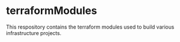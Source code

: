 # terraformModules

This respository contains the terraform modules used to build various infrastructure projects.
